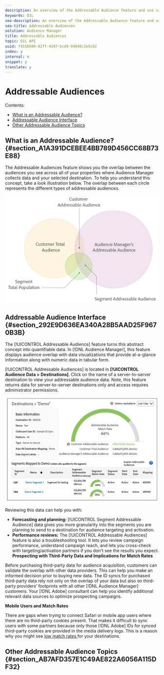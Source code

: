 ```yaml
---
description: An overview of the Addressable Audience feature and use cases.
keywords: DIL
seo-description: An overview of the Addressable Audience feature and use cases.
seo-title: Addressable Audiences
solution: Audience Manager
title: Addressable Audiences
topic: DIL API
uuid: f415b509-82ff-4197-bcd9-94846c1e5c82
index: y
internal: n
snippet: y
translate: y
---
```


# Addressable Audiences

Contents: 


<ul class="simplelist"> 
 <li> <a href="../../c_features/addressable-audiences/addressable-audiences.md#section_A1A391DCEBEE4BB789D456CC68B73E88" format="dita" scope="local"> What is an Addressable Audience? </a> </li> 
 <li> <a href="../../c_features/addressable-audiences/addressable-audiences.md#section_292E9D636EA340A28B5AAD25F9670B3B" format="dita" scope="local"> Addressable Audience Interface </a> </li> 
 <li> <a href="../../c_features/addressable-audiences/addressable-audiences.md#section_AB7AFD357E1C49AE822A6056A115DF32" format="dita" scope="local"> Other Addressable Audience Topics </a> </li> 
</ul>



## What is an Addressable Audience? {#section_A1A391DCEBEE4BB789D456CC68B73E88}

The Addressable Audiences feature shows you the overlap between the audiences you see across all of your properties where Audience Manager collects data and your selected destination. To help you understand this concept, take a look illustration below. The overlap between each circle represents the different types of addressable audiences. 

![](assets/addressableAudienceVenn.png) 

## Addressable Audience Interface {#section_292E9D636EA340A28B5AAD25F9670B3B}

The [!UICONTROL  Addressable Audience] feature turns this abstract concept into quantifiable data. In [!DNL  Audience Manager], this feature displays audience overlap with data visualizations that provide at-a-glance information along with numeric data in tabular form. 

[!UICONTROL  Addressable Audiences] is located in **[!UICONTROL  Audience Data > Destinations]**. Click on the name of a server-to-server destination to view your addressable audience data. Note, this feature returns data for server-to-server destinations only and access requires administrator permissions. 

![](assets/addressableAudiences.png) 

Reviewing this data can help you with: 

* **Forecasting and planning:** [!UICONTROL  Segment Addressable Audience] data gives you more granularity into the segments you are planning to send to a destination for audience targeting and activation.
* **Performance reviews:** The [!UICONTROL  Addressable Audiences] feature is also a troubleshooting tool. It lets you review campaign performance, understand campaign reach, and lets you cross-check with targeting/activation partners if you don't see the results you expect.
**Prospecting with Third-Party Data and Implications for Match Rates** 

Before purchasing third-party data for audience acquisition, customers can validate the overlap with other data providers. This can help you make an informed decision prior to buying new data. The ID syncs for purchased third-party data rely not only on the overlap of your data but also on third-party providers’ footprints with all other [!DNL  Audience Manager] customers. Your [!DNL  Adobe] consultant can help you identify additional relevant data sources to optimize prospecting campaigns. 

**Mobile Users and Match Rates** 

There are gaps when trying to connect Safari or mobile app users where there are no third-party cookies present. That makes it difficult to sync users with some partners because only those [!DNL  Adobe] IDs for synced third-party cookies are provided in the media delivery logs. This is a reason why you might see [ low match rates ](../../c_features/addressable-audiences/addressable-audiences-match-rates.md#concept_E89224D00653469A933355160EE667CE) for your destinations. 

## Other Addressable Audience Topics {#section_AB7AFD357E1C49AE822A6056A115DF32}

